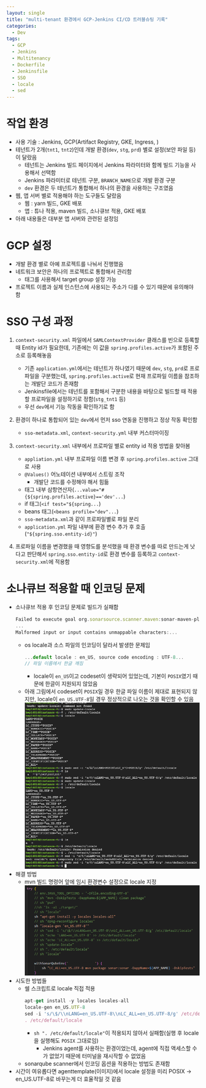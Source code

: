 ```yaml
---
layout: single
title: "multi-tenant 환경에서 GCP-Jenkins CI/CD 트러블슈팅 기록"
categories:
  - Dev
tags:
  - GCP
  - Jenkins
  - Multitenancy
  - Dockerfile
  - Jenkinsfile
  - SSO
  - locale
  - sed
---
```


# 작업 환경

- 사용 기술 : Jenkins, GCP(Artifact Registry, GKE, Ingress, )
- 테넌트가 2개(`tnt1`, `tnt2`)인데 개발 환경(`dev`, `stg`, `prd`) 별로 설정(보안 파일 등)이 달랐음
  - 테넌트는 Jenkins 빌드 페이지에서 Jenkins 파라미터와 함께 빌드 기능을 사용해서 선택함
  - Jenkins 파라미터로 테넌트 구분, `BRANCH_NAME`으로 개발 환경 구분
  - `dev` 환경은 두 테넌트가 통합해서 하나의 환경을 사용하는 구조였음
- 웹, 앱 서버 별로 적용해야 하는 도구들도 달랐음
  - 웹 : yarn 빌드, GKE 배포
  - 앱 : 튜나 적용, maven 빌드, 소나큐브 적용, GKE 배포
- 아래 내용들은 대부분 앱 서버와 관련된 설정임

# GCP 설정

- 개발 환경 별로 아예 프로젝트를 나눠서 진행했음
- 네트워크 보안은 하나의 프로젝트로 통합해서 관리함
  - 태그를 사용해서 target group 설정 가능
- 프로젝트 이름과 실제 인스턴스에 사용되는 주소가 다를 수 있기 때문에 유의해야 함

# SSO 구성 과정

1. `context-security.xml` 파일에서 `SAMLContextProvider` 클래스를 빈으로 등록할 때 Entity id가 필요한데, 기존에는 이 값을 `spring.profiles.active`가 포함된 주소로 등록해놓음

   - 기존 `application.yml`에서는 테넌트가 하나였기 때문에 `dev`, `stg`, `prd`로 프로파일을 구분했는데, `spring.profiles.active`로 현재 프로파일 이름을 참조하는 개발단 코드가 존재함
   - Jenkinsfile에서는 테넌트를 포함해서 구분한 내용을 바탕으로 빌드할 때 적용할 프로파일을 설정하기로 정함(`stg_tnt1` 등)
   - 우선 `dev`에서 기능 작동을 확인하기로 함

2. 환경이 하나로 통합되어 있는 `dev`에서 먼저 sso 연동을 진행하고 정상 작동 확인함

   - `sso-metadata.xml`, `context-security.yml` 내부 커스터마이징

3. `context-security.xml` 내부에서 프로파일 별로 entity id 적용 방법을 찾아봄

   - `appliation.yml` 내부 프로파일 이름 변경 후 `spring.profiles.active` 그대로 사용
   - `@Values()` 어노테이션 내부에서 스트링 조작
     - 개발단 코드를 수정해야 해서 힘듦
   - 태그 내부 삼항연산자(`...value="#{${spring.profiles.active}=='dev'...`)
   - if 태그(`<if test="${spring...`)
   - beans 태그(`<beans profile="dev"...`)
   - `sso-metadata.xml`과 같이 프로파일별로 파일 분리
   - `application.yml` 파일 내부에 환경 변수 추가 후 호출(`"${spring.sso.entity-id}"`)

4. 프로파일 이름을 변경했을 때 영향도를 분석했을 때 환경 변수를 따로 만드는게 낫다고 판단해서 `spring.sso.entity-id`로 환경 변수를 등록하고 `context-security.xml`에 적용함

# 소나큐브 적용할 때 인코딩 문제

- 소나큐브 적용 후 인코딩 문제로 빌드가 실패함
  ```jsx
  Failed to execute goal org.sonarsource.scanner.maven:sonar-maven-plugin:3.10.0.2594:sonar
  ...
  Malformed input or input contains unmappable characters:...
  ```
  - os locale과 소스 파일의 인코딩이 달라서 발생한 문제임
    ```jsx
    ...default locale : en_US, source code encoding : UTF-8...
    // 파일 이름에서 한글 깨짐
    ```
    - locale이 `en_US`이고 codeset이 생략되어 있었는데, 기본이 `POSIX`였기 때문에 한글이 지원되지 않았음
  - 아래 그림에서 codeset이 `POSIX`일 경우 한글 파일 이름이 제대로 표현되지 않지만, locale이 `en_US.UTF-8`일 경우 정상적으로 나오는 것을 확인할 수 있음  
    ![sonarqube-encoding1](https://raw.githubusercontent.com/siriyaoff/siriyaoff.github.io/master/_posts/img/jenkins-pipeline-sonarqube-encoding1.png)
- 해결 방법
  - mvn 빌드 명령어 앞에 임시 환경변수 설정으로 locale 지정
    ![sonarqube-encoding2](https://raw.githubusercontent.com/siriyaoff/siriyaoff.github.io/master/_posts/img/jenkins-pipeline-sonarqube-encoding2.png)
- 시도한 방법들
  - 쉘 스크립트로 locale 직접 적용
    ```jsx
    apt-get install -y locales locales-all
    locale-gen en_US.UTF-8
    sed -i 's/\$/\\nLANG=en_US.UTF-8\\nLC_ALL=en_US.UTF-8/g' /etc/default/locale
    . /etc/default/locale
    ```
    - `sh ". /etc/default/locale"`이 적용되지 않아서 실패함(실행 후 locale을 실행해도 `POSIX` 그대로임)
      - Jenkins agent를 사용하는 환경이었는데, agent에 직접 액세스할 수가 없었기 때문에 터미널을 재시작할 수 없었음
  - sonarqube scanner에서 인코딩 옵션을 적용하는 방법도 존재함
- 시간이 여유롭다면 agenttemplate(이미지)에서 locale 설정을 미리 POSIX → en_US.UTF-8로 바꾸는게 더 효율적일 것 같음
